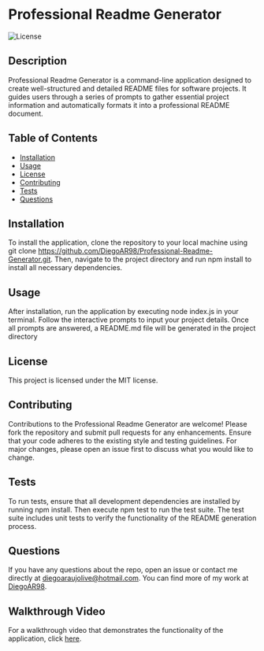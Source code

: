 # Professional Readme Generator

![License](https://img.shields.io/badge/license-MIT-blue.svg)

## Description

Professional Readme Generator is a command-line application designed to create well-structured and detailed README files for software projects. It guides users through a series of prompts to gather essential project information and automatically formats it into a professional README document.

## Table of Contents

* [Installation](#installation)
* [Usage](#usage)
* [License](#license)
* [Contributing](#contributing)
* [Tests](#tests)
* [Questions](#questions)

## Installation

To install the application, clone the repository to your local machine using git clone https://github.com/DiegoAR98/Professional-Readme-Generator.git. Then, navigate to the project directory and run npm install to install all necessary dependencies.

## Usage

After installation, run the application by executing node index.js in your terminal. Follow the interactive prompts to input your project details. Once all prompts are answered, a README.md file will be generated in the project directory

## License

This project is licensed under the MIT license.

## Contributing

Contributions to the Professional Readme Generator are welcome! Please fork the repository and submit pull requests for any enhancements. Ensure that your code adheres to the existing style and testing guidelines. For major changes, please open an issue first to discuss what you would like to change.

## Tests

To run tests, ensure that all development dependencies are installed by running npm install. Then execute npm test to run the test suite. The test suite includes unit tests to verify the functionality of the README generation process.

## Questions

If you have any questions about the repo, open an issue or contact me directly at diegoaraujolive@hotmail.com. You can find more of my work at [DiegoAR98](https://github.com/DiegoAR98/).

## Walkthrough Video

For a walkthrough video that demonstrates the functionality of the application, click [here](https://drive.google.com/file/d/159tXLYOpOKK5ndfdwAHegG43gqiIWBLC/view).
